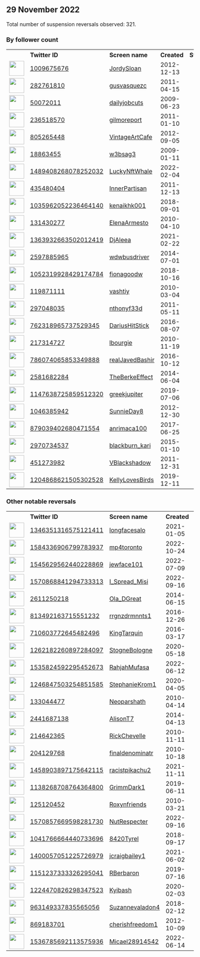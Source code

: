 
## 29 November 2022
Total number of suspension reversals observed: 321.

### By follower count
<table><tr><th></th><th align="left">Twitter ID</th><th align="left">Screen name</th>
<th align="left">Created</th><th align="left">Status</th><th align="left">Suspended</th><th align="left">Followers</th>
<tr><td><a href="https://pbs.twimg.com/profile_images/1603637916357500929/6-KTUZF6_normal.jpg"><img src="https://pbs.twimg.com/profile_images/1603637916357500929/6-KTUZF6_normal.jpg" width="40px" height="40px" align="center"/></a></td><td><a href="https://twitter.com/intent/user?user_id=1009675676">1009675676</a></td><td><a href="https://twitter.com/JordySloan">JordySloan</a></td><td>2012-12-13</td><td align="center"></td><td></td><td>63712</td></tr>
<tr><td><a href="https://pbs.twimg.com/profile_images/1603060135080910848/4_6qsSFS_normal.jpg"><img src="https://pbs.twimg.com/profile_images/1603060135080910848/4_6qsSFS_normal.jpg" width="40px" height="40px" align="center"/></a></td><td><a href="https://twitter.com/intent/user?user_id=282761810">282761810</a></td><td><a href="https://twitter.com/gusvasquezc">gusvasquezc</a></td><td>2011-04-15</td><td align="center"></td><td></td><td>24050</td></tr>
<tr><td><a href="https://pbs.twimg.com/profile_images/880540713141907456/kv0cv7Yy_normal.jpg"><img src="https://pbs.twimg.com/profile_images/880540713141907456/kv0cv7Yy_normal.jpg" width="40px" height="40px" align="center"/></a></td><td><a href="https://twitter.com/intent/user?user_id=50072011">50072011</a></td><td><a href="https://twitter.com/dailyjobcuts">dailyjobcuts</a></td><td>2009-06-23</td><td align="center"></td><td></td><td>22852</td></tr>
<tr><td><a href="https://pbs.twimg.com/profile_images/1524131110069805056/32LfUmaW_normal.jpg"><img src="https://pbs.twimg.com/profile_images/1524131110069805056/32LfUmaW_normal.jpg" width="40px" height="40px" align="center"/></a></td><td><a href="https://twitter.com/intent/user?user_id=236518570">236518570</a></td><td><a href="https://twitter.com/gilmoreport">gilmoreport</a></td><td>2011-01-10</td><td align="center"></td><td>2022-10-28</td><td>22013</td></tr>
<tr><td><a href="https://pbs.twimg.com/profile_images/482001906856771584/7w0WjOrZ_normal.jpeg"><img src="https://pbs.twimg.com/profile_images/482001906856771584/7w0WjOrZ_normal.jpeg" width="40px" height="40px" align="center"/></a></td><td><a href="https://twitter.com/intent/user?user_id=805265448">805265448</a></td><td><a href="https://twitter.com/VintageArtCafe">VintageArtCafe</a></td><td>2012-09-05</td><td align="center"></td><td>2022-07-27</td><td>13748</td></tr>
<tr><td><a href="https://pbs.twimg.com/profile_images/1598187077488635904/9uSuq0Pd_normal.jpg"><img src="https://pbs.twimg.com/profile_images/1598187077488635904/9uSuq0Pd_normal.jpg" width="40px" height="40px" align="center"/></a></td><td><a href="https://twitter.com/intent/user?user_id=18863455">18863455</a></td><td><a href="https://twitter.com/w3bsag3">w3bsag3</a></td><td>2009-01-11</td><td align="center"></td><td></td><td>9384</td></tr>
<tr><td><a href="https://pbs.twimg.com/profile_images/1556564140617265154/DQ5nh7nn_normal.jpg"><img src="https://pbs.twimg.com/profile_images/1556564140617265154/DQ5nh7nn_normal.jpg" width="40px" height="40px" align="center"/></a></td><td><a href="https://twitter.com/intent/user?user_id=1489408268078252032">1489408268078252032</a></td><td><a href="https://twitter.com/LuckyNftWhale">LuckyNftWhale</a></td><td>2022-02-04</td><td align="center"></td><td>2022-11-09</td><td>8682</td></tr>
<tr><td><a href="https://pbs.twimg.com/profile_images/945729001154367488/DOL8EK6H_normal.jpg"><img src="https://pbs.twimg.com/profile_images/945729001154367488/DOL8EK6H_normal.jpg" width="40px" height="40px" align="center"/></a></td><td><a href="https://twitter.com/intent/user?user_id=435480404">435480404</a></td><td><a href="https://twitter.com/InnerPartisan">InnerPartisan</a></td><td>2011-12-13</td><td align="center">🚫</td><td></td><td>8501</td></tr>
<tr><td><a href="https://pbs.twimg.com/profile_images/1601046205592633345/Da_78zpN_normal.jpg"><img src="https://pbs.twimg.com/profile_images/1601046205592633345/Da_78zpN_normal.jpg" width="40px" height="40px" align="center"/></a></td><td><a href="https://twitter.com/intent/user?user_id=1035962052236464140">1035962052236464140</a></td><td><a href="https://twitter.com/kenaikhk001">kenaikhk001</a></td><td>2018-09-01</td><td align="center"></td><td></td><td>8156</td></tr>
<tr><td><a href="https://pbs.twimg.com/profile_images/1568673207523180549/6CH3TXxW_normal.jpg"><img src="https://pbs.twimg.com/profile_images/1568673207523180549/6CH3TXxW_normal.jpg" width="40px" height="40px" align="center"/></a></td><td><a href="https://twitter.com/intent/user?user_id=131430277">131430277</a></td><td><a href="https://twitter.com/ElenaArmesto">ElenaArmesto</a></td><td>2010-04-10</td><td align="center"></td><td>2022-10-28</td><td>6022</td></tr>
<tr><td><a href="https://pbs.twimg.com/profile_images/1363933051789717505/GaYS0UEz_normal.jpg"><img src="https://pbs.twimg.com/profile_images/1363933051789717505/GaYS0UEz_normal.jpg" width="40px" height="40px" align="center"/></a></td><td><a href="https://twitter.com/intent/user?user_id=1363932663502012419">1363932663502012419</a></td><td><a href="https://twitter.com/DjAleea">DjAleea</a></td><td>2021-02-22</td><td align="center"></td><td>2022-11-26</td><td>5347</td></tr>
<tr><td><a href="https://pbs.twimg.com/profile_images/1305673734838198272/p-2RXLuF_normal.jpg"><img src="https://pbs.twimg.com/profile_images/1305673734838198272/p-2RXLuF_normal.jpg" width="40px" height="40px" align="center"/></a></td><td><a href="https://twitter.com/intent/user?user_id=2597885965">2597885965</a></td><td><a href="https://twitter.com/wdwbusdriver">wdwbusdriver</a></td><td>2014-07-01</td><td align="center"></td><td></td><td>5323</td></tr>
<tr><td><a href="https://pbs.twimg.com/profile_images/1597749847288942592/jg6JWfyk_normal.jpg"><img src="https://pbs.twimg.com/profile_images/1597749847288942592/jg6JWfyk_normal.jpg" width="40px" height="40px" align="center"/></a></td><td><a href="https://twitter.com/intent/user?user_id=1052319928429174784">1052319928429174784</a></td><td><a href="https://twitter.com/fionagoodw">fionagoodw</a></td><td>2018-10-16</td><td align="center"></td><td></td><td>4876</td></tr>
<tr><td><a href="https://pbs.twimg.com/profile_images/1490782148630040577/nmgtqORl_normal.jpg"><img src="https://pbs.twimg.com/profile_images/1490782148630040577/nmgtqORl_normal.jpg" width="40px" height="40px" align="center"/></a></td><td><a href="https://twitter.com/intent/user?user_id=119871111">119871111</a></td><td><a href="https://twitter.com/vashtiy">vashtiy</a></td><td>2010-03-04</td><td align="center"></td><td>2022-11-27</td><td>4746</td></tr>
<tr><td><a href="https://pbs.twimg.com/profile_images/1598531802481598464/RyMBGfDE_normal.jpg"><img src="https://pbs.twimg.com/profile_images/1598531802481598464/RyMBGfDE_normal.jpg" width="40px" height="40px" align="center"/></a></td><td><a href="https://twitter.com/intent/user?user_id=297048035">297048035</a></td><td><a href="https://twitter.com/nthonyf33d">nthonyf33d</a></td><td>2011-05-11</td><td align="center"></td><td></td><td>4727</td></tr>
<tr><td><a href="https://pbs.twimg.com/profile_images/1597624137622716416/feUqI1Ww_normal.jpg"><img src="https://pbs.twimg.com/profile_images/1597624137622716416/feUqI1Ww_normal.jpg" width="40px" height="40px" align="center"/></a></td><td><a href="https://twitter.com/intent/user?user_id=762318965737529345">762318965737529345</a></td><td><a href="https://twitter.com/DariusHitStick">DariusHitStick</a></td><td>2016-08-07</td><td align="center"></td><td></td><td>4613</td></tr>
<tr><td><a href="https://pbs.twimg.com/profile_images/1024354448158679041/f0pisQjN_normal.jpg"><img src="https://pbs.twimg.com/profile_images/1024354448158679041/f0pisQjN_normal.jpg" width="40px" height="40px" align="center"/></a></td><td><a href="https://twitter.com/intent/user?user_id=217314727">217314727</a></td><td><a href="https://twitter.com/lbourgie">lbourgie</a></td><td>2010-11-19</td><td align="center">🔒</td><td></td><td>4558</td></tr>
<tr><td><a href="https://pbs.twimg.com/profile_images/1459613502100975618/PtABZ_-W_normal.jpg"><img src="https://pbs.twimg.com/profile_images/1459613502100975618/PtABZ_-W_normal.jpg" width="40px" height="40px" align="center"/></a></td><td><a href="https://twitter.com/intent/user?user_id=786074065853349888">786074065853349888</a></td><td><a href="https://twitter.com/realJavedBashir">realJavedBashir</a></td><td>2016-10-12</td><td align="center"></td><td>2022-11-08</td><td>4556</td></tr>
<tr><td><a href="https://pbs.twimg.com/profile_images/914384746741985280/Mhm40efN_normal.jpg"><img src="https://pbs.twimg.com/profile_images/914384746741985280/Mhm40efN_normal.jpg" width="40px" height="40px" align="center"/></a></td><td><a href="https://twitter.com/intent/user?user_id=2581682284">2581682284</a></td><td><a href="https://twitter.com/TheBerkeEffect">TheBerkeEffect</a></td><td>2014-06-04</td><td align="center"></td><td></td><td>4445</td></tr>
<tr><td><a href="https://pbs.twimg.com/profile_images/1597676506079174656/H1QM0dox_normal.jpg"><img src="https://pbs.twimg.com/profile_images/1597676506079174656/H1QM0dox_normal.jpg" width="40px" height="40px" align="center"/></a></td><td><a href="https://twitter.com/intent/user?user_id=1147638725859512320">1147638725859512320</a></td><td><a href="https://twitter.com/greekjupiter">greekjupiter</a></td><td>2019-07-06</td><td align="center"></td><td></td><td>4174</td></tr>
<tr><td><a href="https://pbs.twimg.com/profile_images/1456391535361150980/zw4y0DCi_normal.jpg"><img src="https://pbs.twimg.com/profile_images/1456391535361150980/zw4y0DCi_normal.jpg" width="40px" height="40px" align="center"/></a></td><td><a href="https://twitter.com/intent/user?user_id=1046385942">1046385942</a></td><td><a href="https://twitter.com/SunnieDay8">SunnieDay8</a></td><td>2012-12-30</td><td align="center"></td><td>2022-08-11</td><td>4075</td></tr>
<tr><td><a href="https://pbs.twimg.com/profile_images/1563937121471176704/AGZXEAXi_normal.jpg"><img src="https://pbs.twimg.com/profile_images/1563937121471176704/AGZXEAXi_normal.jpg" width="40px" height="40px" align="center"/></a></td><td><a href="https://twitter.com/intent/user?user_id=879039402680471554">879039402680471554</a></td><td><a href="https://twitter.com/anrimaca100">anrimaca100</a></td><td>2017-06-25</td><td align="center">🔒</td><td>2022-10-10</td><td>3991</td></tr>
<tr><td><a href="https://pbs.twimg.com/profile_images/1070728948869464065/rlrE2ZlZ_normal.jpg"><img src="https://pbs.twimg.com/profile_images/1070728948869464065/rlrE2ZlZ_normal.jpg" width="40px" height="40px" align="center"/></a></td><td><a href="https://twitter.com/intent/user?user_id=2970734537">2970734537</a></td><td><a href="https://twitter.com/blackburn_kari">blackburn_kari</a></td><td>2015-01-10</td><td align="center"></td><td>2022-02-13</td><td>3811</td></tr>
<tr><td><a href="https://pbs.twimg.com/profile_images/2211388965/vincent_B_normal.jpg"><img src="https://pbs.twimg.com/profile_images/2211388965/vincent_B_normal.jpg" width="40px" height="40px" align="center"/></a></td><td><a href="https://twitter.com/intent/user?user_id=451273982">451273982</a></td><td><a href="https://twitter.com/VBlackshadow">VBlackshadow</a></td><td>2011-12-31</td><td align="center"></td><td></td><td>3459</td></tr>
<tr><td><a href="https://pbs.twimg.com/profile_images/1598495501208338432/balaRoWQ_normal.jpg"><img src="https://pbs.twimg.com/profile_images/1598495501208338432/balaRoWQ_normal.jpg" width="40px" height="40px" align="center"/></a></td><td><a href="https://twitter.com/intent/user?user_id=1204868621505302528">1204868621505302528</a></td><td><a href="https://twitter.com/KellyLovesBirds">KellyLovesBirds</a></td><td>2019-12-11</td><td align="center"></td><td>2022-11-04</td><td>3455</td></tr>
</table>

### Other notable reversals
<table><tr><th></th><th align="left">Twitter ID</th><th align="left">Screen name</th>
<th align="left">Created</th><th align="left">Status</th><th align="left">Suspended</th><th align="left">Followers</th>
<tr><td><a href="https://pbs.twimg.com/profile_images/1394625111878258689/FZdb6F9X_normal.jpg"><img src="https://pbs.twimg.com/profile_images/1394625111878258689/FZdb6F9X_normal.jpg" width="40px" height="40px" align="center"/></a></td><td><a href="https://twitter.com/intent/user?user_id=1346351316575121411">1346351316575121411</a></td><td><a href="https://twitter.com/longfacesalo">longfacesalo</a></td><td>2021-01-05</td><td align="center"></td><td>2022-10-12</td><td>1403</td></tr>
<tr><td><a href="https://pbs.twimg.com/profile_images/1584343001693933569/17nuNynU_normal.jpg"><img src="https://pbs.twimg.com/profile_images/1584343001693933569/17nuNynU_normal.jpg" width="40px" height="40px" align="center"/></a></td><td><a href="https://twitter.com/intent/user?user_id=1584336906799783937">1584336906799783937</a></td><td><a href="https://twitter.com/mp4toronto">mp4toronto</a></td><td>2022-10-24</td><td align="center"></td><td>2022-11-27</td><td>1059</td></tr>
<tr><td><a href="https://pbs.twimg.com/profile_images/1567399867189796865/avXqGo7a_normal.jpg"><img src="https://pbs.twimg.com/profile_images/1567399867189796865/avXqGo7a_normal.jpg" width="40px" height="40px" align="center"/></a></td><td><a href="https://twitter.com/intent/user?user_id=1545629562440228869">1545629562440228869</a></td><td><a href="https://twitter.com/jewface101">jewface101</a></td><td>2022-07-09</td><td align="center">🚫</td><td>2022-10-06</td><td>99</td></tr>
<tr><td><a href="https://pbs.twimg.com/profile_images/1570870221346574336/93gZPL68_normal.jpg"><img src="https://pbs.twimg.com/profile_images/1570870221346574336/93gZPL68_normal.jpg" width="40px" height="40px" align="center"/></a></td><td><a href="https://twitter.com/intent/user?user_id=1570868841294733313">1570868841294733313</a></td><td><a href="https://twitter.com/I_Spread_Misi">I_Spread_Misi</a></td><td>2022-09-16</td><td align="center"></td><td>2022-11-25</td><td>1345</td></tr>
<tr><td><a href="https://pbs.twimg.com/profile_images/1600535415173283840/ygeYUKJf_normal.jpg"><img src="https://pbs.twimg.com/profile_images/1600535415173283840/ygeYUKJf_normal.jpg" width="40px" height="40px" align="center"/></a></td><td><a href="https://twitter.com/intent/user?user_id=2611250218">2611250218</a></td><td><a href="https://twitter.com/Ola_DGreat">Ola_DGreat</a></td><td>2014-06-15</td><td align="center"></td><td>2022-11-25</td><td>457</td></tr>
<tr><td><a href="https://pbs.twimg.com/profile_images/1518808533336092672/8pluDW6C_normal.jpg"><img src="https://pbs.twimg.com/profile_images/1518808533336092672/8pluDW6C_normal.jpg" width="40px" height="40px" align="center"/></a></td><td><a href="https://twitter.com/intent/user?user_id=813492163715551232">813492163715551232</a></td><td><a href="https://twitter.com/rrgnzdrmnnts1">rrgnzdrmnnts1</a></td><td>2016-12-26</td><td align="center"></td><td>2022-11-14</td><td>117</td></tr>
<tr><td><a href="https://pbs.twimg.com/profile_images/758794011742081024/gulUzNkV_normal.jpg"><img src="https://pbs.twimg.com/profile_images/758794011742081024/gulUzNkV_normal.jpg" width="40px" height="40px" align="center"/></a></td><td><a href="https://twitter.com/intent/user?user_id=710603772645482496">710603772645482496</a></td><td><a href="https://twitter.com/KingTarquin">KingTarquin</a></td><td>2016-03-17</td><td align="center"></td><td>2022-11-14</td><td>4</td></tr>
<tr><td><a href="https://pbs.twimg.com/profile_images/1326421447863128066/8Xsz71eK_normal.jpg"><img src="https://pbs.twimg.com/profile_images/1326421447863128066/8Xsz71eK_normal.jpg" width="40px" height="40px" align="center"/></a></td><td><a href="https://twitter.com/intent/user?user_id=1262182260897284097">1262182260897284097</a></td><td><a href="https://twitter.com/StogneBologne">StogneBologne</a></td><td>2020-05-18</td><td align="center">🚫</td><td>2022-08-27</td><td>1172</td></tr>
<tr><td><a href="https://pbs.twimg.com/profile_images/1550140535255420939/R6YeuKi-_normal.jpg"><img src="https://pbs.twimg.com/profile_images/1550140535255420939/R6YeuKi-_normal.jpg" width="40px" height="40px" align="center"/></a></td><td><a href="https://twitter.com/intent/user?user_id=1535824592295452673">1535824592295452673</a></td><td><a href="https://twitter.com/RahjahMufasa">RahjahMufasa</a></td><td>2022-06-12</td><td align="center"></td><td>2022-11-04</td><td>216</td></tr>
<tr><td><a href="https://pbs.twimg.com/profile_images/1417155784044077058/UAgLPJxs_normal.jpg"><img src="https://pbs.twimg.com/profile_images/1417155784044077058/UAgLPJxs_normal.jpg" width="40px" height="40px" align="center"/></a></td><td><a href="https://twitter.com/intent/user?user_id=1246847503254851585">1246847503254851585</a></td><td><a href="https://twitter.com/StephanieKrom1">StephanieKrom1</a></td><td>2020-04-05</td><td align="center"></td><td>2022-10-28</td><td>1567</td></tr>
<tr><td><a href="https://pbs.twimg.com/profile_images/1462111324499025924/Thq1mxok_normal.jpg"><img src="https://pbs.twimg.com/profile_images/1462111324499025924/Thq1mxok_normal.jpg" width="40px" height="40px" align="center"/></a></td><td><a href="https://twitter.com/intent/user?user_id=133044477">133044477</a></td><td><a href="https://twitter.com/Neoparshath">Neoparshath</a></td><td>2010-04-14</td><td align="center"></td><td>2022-11-02</td><td>125</td></tr>
<tr><td><a href="https://pbs.twimg.com/profile_images/583030198523858944/mIjp4Q4w_normal.jpg"><img src="https://pbs.twimg.com/profile_images/583030198523858944/mIjp4Q4w_normal.jpg" width="40px" height="40px" align="center"/></a></td><td><a href="https://twitter.com/intent/user?user_id=2441687138">2441687138</a></td><td><a href="https://twitter.com/AlisonT7">AlisonT7</a></td><td>2014-04-13</td><td align="center">🚫</td><td>2022-10-20</td><td>543</td></tr>
<tr><td><a href="https://pbs.twimg.com/profile_images/1045268871127728128/3oQL-eah_normal.jpg"><img src="https://pbs.twimg.com/profile_images/1045268871127728128/3oQL-eah_normal.jpg" width="40px" height="40px" align="center"/></a></td><td><a href="https://twitter.com/intent/user?user_id=214642365">214642365</a></td><td><a href="https://twitter.com/RickChevelle">RickChevelle</a></td><td>2010-11-11</td><td align="center"></td><td>2022-10-29</td><td>370</td></tr>
<tr><td><a href="https://pbs.twimg.com/profile_images/1566613409390632962/IThZ8Vow_normal.jpg"><img src="https://pbs.twimg.com/profile_images/1566613409390632962/IThZ8Vow_normal.jpg" width="40px" height="40px" align="center"/></a></td><td><a href="https://twitter.com/intent/user?user_id=204129768">204129768</a></td><td><a href="https://twitter.com/finaldenominatr">finaldenominatr</a></td><td>2010-10-18</td><td align="center"></td><td>2022-11-04</td><td>756</td></tr>
<tr><td><a href="https://pbs.twimg.com/profile_images/1598661012944834565/tn3fc3RW_normal.jpg"><img src="https://pbs.twimg.com/profile_images/1598661012944834565/tn3fc3RW_normal.jpg" width="40px" height="40px" align="center"/></a></td><td><a href="https://twitter.com/intent/user?user_id=1458903897175642115">1458903897175642115</a></td><td><a href="https://twitter.com/racistpikachu2">racistpikachu2</a></td><td>2021-11-11</td><td align="center">🔒🚫</td><td>2022-08-29</td><td>7</td></tr>
<tr><td><a href="https://pbs.twimg.com/profile_images/1498380293853622275/kyeo6w8N_normal.jpg"><img src="https://pbs.twimg.com/profile_images/1498380293853622275/kyeo6w8N_normal.jpg" width="40px" height="40px" align="center"/></a></td><td><a href="https://twitter.com/intent/user?user_id=1138268708764364800">1138268708764364800</a></td><td><a href="https://twitter.com/GrimmDark1">GrimmDark1</a></td><td>2019-06-11</td><td align="center"></td><td>2022-10-17</td><td>919</td></tr>
<tr><td><a href="https://pbs.twimg.com/profile_images/783483096142274560/6r48uErx_normal.jpg"><img src="https://pbs.twimg.com/profile_images/783483096142274560/6r48uErx_normal.jpg" width="40px" height="40px" align="center"/></a></td><td><a href="https://twitter.com/intent/user?user_id=125120452">125120452</a></td><td><a href="https://twitter.com/Roxynfriends">Roxynfriends</a></td><td>2010-03-21</td><td align="center"></td><td>2022-10-29</td><td>1696</td></tr>
<tr><td><a href="https://pbs.twimg.com/profile_images/1573897959313674240/WwF88BEv_normal.jpg"><img src="https://pbs.twimg.com/profile_images/1573897959313674240/WwF88BEv_normal.jpg" width="40px" height="40px" align="center"/></a></td><td><a href="https://twitter.com/intent/user?user_id=1570857669598281730">1570857669598281730</a></td><td><a href="https://twitter.com/NutRespecter">NutRespecter</a></td><td>2022-09-16</td><td align="center"></td><td>2022-11-14</td><td>8</td></tr>
<tr><td><a href="https://pbs.twimg.com/profile_images/1350685527448555521/GlbrRO2S_normal.jpg"><img src="https://pbs.twimg.com/profile_images/1350685527448555521/GlbrRO2S_normal.jpg" width="40px" height="40px" align="center"/></a></td><td><a href="https://twitter.com/intent/user?user_id=1041766664440733696">1041766664440733696</a></td><td><a href="https://twitter.com/8420Tyrel">8420Tyrel</a></td><td>2018-09-17</td><td align="center"></td><td>2022-10-29</td><td>1002</td></tr>
<tr><td><a href="https://pbs.twimg.com/profile_images/1400057285750181897/u7Dp9pbB_normal.jpg"><img src="https://pbs.twimg.com/profile_images/1400057285750181897/u7Dp9pbB_normal.jpg" width="40px" height="40px" align="center"/></a></td><td><a href="https://twitter.com/intent/user?user_id=1400057051225726979">1400057051225726979</a></td><td><a href="https://twitter.com/jcraigbailey1">jcraigbailey1</a></td><td>2021-06-02</td><td align="center"></td><td>2022-10-28</td><td>274</td></tr>
<tr><td><a href="https://pbs.twimg.com/profile_images/1597825424054108160/ZYczGXQn_normal.jpg"><img src="https://pbs.twimg.com/profile_images/1597825424054108160/ZYczGXQn_normal.jpg" width="40px" height="40px" align="center"/></a></td><td><a href="https://twitter.com/intent/user?user_id=1151237333326295041">1151237333326295041</a></td><td><a href="https://twitter.com/RBerbaron">RBerbaron</a></td><td>2019-07-16</td><td align="center"></td><td>2022-11-07</td><td>475</td></tr>
<tr><td><a href="https://pbs.twimg.com/profile_images/1519331940251443201/mA0y7KcK_normal.jpg"><img src="https://pbs.twimg.com/profile_images/1519331940251443201/mA0y7KcK_normal.jpg" width="40px" height="40px" align="center"/></a></td><td><a href="https://twitter.com/intent/user?user_id=1224470826298347523">1224470826298347523</a></td><td><a href="https://twitter.com/Kyibash">Kyibash</a></td><td>2020-02-03</td><td align="center"></td><td>2022-11-04</td><td>9</td></tr>
<tr><td><a href="https://pbs.twimg.com/profile_images/1593913894128566272/SkAsqjsD_normal.jpg"><img src="https://pbs.twimg.com/profile_images/1593913894128566272/SkAsqjsD_normal.jpg" width="40px" height="40px" align="center"/></a></td><td><a href="https://twitter.com/intent/user?user_id=963149337835565056">963149337835565056</a></td><td><a href="https://twitter.com/Suzannevaladon4">Suzannevaladon4</a></td><td>2018-02-12</td><td align="center"></td><td>2022-11-24</td><td>460</td></tr>
<tr><td><a href="https://pbs.twimg.com/profile_images/2718729276/3f8aeb5f68e2f2798edf4e0528ae083a_normal.jpeg"><img src="https://pbs.twimg.com/profile_images/2718729276/3f8aeb5f68e2f2798edf4e0528ae083a_normal.jpeg" width="40px" height="40px" align="center"/></a></td><td><a href="https://twitter.com/intent/user?user_id=869183701">869183701</a></td><td><a href="https://twitter.com/cherishfreedom1">cherishfreedom1</a></td><td>2012-10-09</td><td align="center"></td><td>2022-10-29</td><td>631</td></tr>
<tr><td><a href="https://pbs.twimg.com/profile_images/1536786953831448577/76ZohAdl_normal.jpg"><img src="https://pbs.twimg.com/profile_images/1536786953831448577/76ZohAdl_normal.jpg" width="40px" height="40px" align="center"/></a></td><td><a href="https://twitter.com/intent/user?user_id=1536785692113575936">1536785692113575936</a></td><td><a href="https://twitter.com/Micael28914542">Micael28914542</a></td><td>2022-06-14</td><td align="center">🚫</td><td>2022-11-04</td><td>87</td></tr>
</table>
